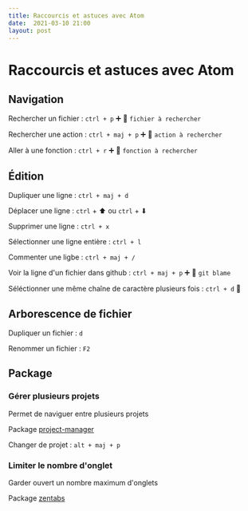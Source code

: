 ```yaml
---
title: Raccourcis et astuces avec Atom
date:  2021-03-10 21:00
layout: post
---
```


# Raccourcis et astuces avec Atom

## Navigation

Rechercher un fichier :  `ctrl + p` ➕ 🔎 `fichier à rechercher`

Rechercher une action : `ctrl + maj + p` ➕ 🔎 `action à rechercher` 

Aller à une fonction : `ctrl + r` ➕ 🔎 `fonction à rechercher`

## Édition

Dupliquer une ligne : `ctrl + maj + d`

Déplacer une ligne : `ctrl` + ⬆ ou `ctrl` + ⬇

Supprimer une ligne : `ctrl + x`

Sélectionner une ligne entière : `ctrl + l`

Commenter une ligbe : `ctrl + maj + /`

Voir la ligne d'un fichier dans github : `ctrl + maj + p` ➕ 🔎 `git blame`

Séléctionner une même chaîne de caractère plusieurs fois : `ctrl + d` 🔄

## Arborescence de fichier

Dupliquer un fichier : `d`

Renommer un fichier : `F2`

## Package

### Gérer plusieurs projets

Permet de naviguer entre plusieurs projets

Package [project-manager](https://atom.io/packages/project-manager)

Changer de projet : `alt + maj + p`

### Limiter le nombre d'onglet

Garder ouvert un nombre maximum d'onglets

Package [zentabs](https://atom.io/packages/zentabs)
